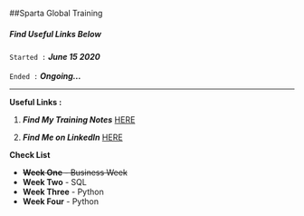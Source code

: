 ##Sparta Global Training
##### Find Useful Links Below
`Started :` _**June 15 2020**_ <br> <br>
`Ended :`  _**Ongoing...**_
 
___

**Useful Links :** 

1. **_Find My Training Notes_** [HERE](/Notes)

2. **_Find Me on LinkedIn_** [HERE](https://www.linkedin.com/in/john-byrne-b74214174/)

**Check List**

* ~~**Week One** - Business Week~~
* **Week Two** - SQL 
* **Week Three** - Python
* **Week Four** - Python
